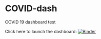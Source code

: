 # COVID-dash
COVID 19 dashboard test

Click here to launch the dashboard:
[![Binder](https://mybinder.org/badge_logo.svg)](https://mybinder.org/v2/gh/lbhebhe/COVID-dash/HEAD?urlpath=voila%2Frender%2FDashboard.ipynb)
